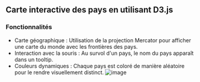 
## Carte interactive des pays en utilisant D3.js

### Fonctionnalités
- Carte géographique : Utilisation de la projection Mercator pour afficher une carte du monde avec les frontières des pays.
- Interaction avec la souris : Au survol d'un pays, le nom du pays apparaît dans un tooltip.
- Couleurs dynamiques : Chaque pays est coloré de manière aléatoire pour le rendre visuellement distinct.
  ![image](https://github.com/user-attachments/assets/225390d6-ac20-4b4b-b4c8-263e457320db)

